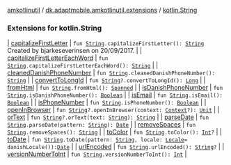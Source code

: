 [amkotlinutil](../../index.md) / [dk.adaptmobile.amkotlinutil.extensions](../index.md) / [kotlin.String](index.md)

### Extensions for kotlin.String

| [capitalizeFirstLetter](capitalize-first-letter.md) | `fun `[`String`](https://kotlinlang.org/api/latest/jvm/stdlib/kotlin/-string/index.html)`.capitalizeFirstLetter(): `[`String`](https://kotlinlang.org/api/latest/jvm/stdlib/kotlin/-string/index.html)<br>Created by bjarkeseverinsen on 20/09/2017. |
| [capitalizeFirstLetterEachWord](capitalize-first-letter-each-word.md) | `fun `[`String`](https://kotlinlang.org/api/latest/jvm/stdlib/kotlin/-string/index.html)`.capitalizeFirstLetterEachWord(): `[`String`](https://kotlinlang.org/api/latest/jvm/stdlib/kotlin/-string/index.html) |
| [cleanedDanishPhoneNumber](cleaned-danish-phone-number.md) | `fun `[`String`](https://kotlinlang.org/api/latest/jvm/stdlib/kotlin/-string/index.html)`.cleanedDanishPhoneNumber(): `[`String`](https://kotlinlang.org/api/latest/jvm/stdlib/kotlin/-string/index.html) |
| [convertToLongId](convert-to-long-id.md) | `fun `[`String`](https://kotlinlang.org/api/latest/jvm/stdlib/kotlin/-string/index.html)`?.convertToLongId(): `[`Long`](https://kotlinlang.org/api/latest/jvm/stdlib/kotlin/-long/index.html) |
| [fromHtml](from-html.md) | `fun `[`String`](https://kotlinlang.org/api/latest/jvm/stdlib/kotlin/-string/index.html)`.fromHtml(): `[`Spanned`](https://developer.android.com/reference/android/text/Spanned.html) |
| [isDanishPhoneNumber](is-danish-phone-number.md) | `fun `[`String`](https://kotlinlang.org/api/latest/jvm/stdlib/kotlin/-string/index.html)`.isDanishPhoneNumber(): `[`Boolean`](https://kotlinlang.org/api/latest/jvm/stdlib/kotlin/-boolean/index.html) |
| [isEmail](is-email.md) | `fun `[`String`](https://kotlinlang.org/api/latest/jvm/stdlib/kotlin/-string/index.html)`.isEmail(): `[`Boolean`](https://kotlinlang.org/api/latest/jvm/stdlib/kotlin/-boolean/index.html) |
| [isPhoneNumber](is-phone-number.md) | `fun `[`String`](https://kotlinlang.org/api/latest/jvm/stdlib/kotlin/-string/index.html)`.isPhoneNumber(): `[`Boolean`](https://kotlinlang.org/api/latest/jvm/stdlib/kotlin/-boolean/index.html) |
| [openInBrowser](open-in-browser.md) | `fun `[`String`](https://kotlinlang.org/api/latest/jvm/stdlib/kotlin/-string/index.html)`?.openInBrowser(context: `[`Context`](https://developer.android.com/reference/android/content/Context.html)`?): `[`Unit`](https://kotlinlang.org/api/latest/jvm/stdlib/kotlin/-unit/index.html) |
| [orText](or-text.md) | `fun `[`String`](https://kotlinlang.org/api/latest/jvm/stdlib/kotlin/-string/index.html)`?.orText(text: `[`String`](https://kotlinlang.org/api/latest/jvm/stdlib/kotlin/-string/index.html)`): `[`String`](https://kotlinlang.org/api/latest/jvm/stdlib/kotlin/-string/index.html) |
| [parseDate](parse-date.md) | `fun `[`String`](https://kotlinlang.org/api/latest/jvm/stdlib/kotlin/-string/index.html)`.parseDate(pattern: `[`String`](https://kotlinlang.org/api/latest/jvm/stdlib/kotlin/-string/index.html)`): `[`Date`](https://developer.android.com/reference/java/util/Date.html) |
| [removeSpaces](remove-spaces.md) | `fun `[`String`](https://kotlinlang.org/api/latest/jvm/stdlib/kotlin/-string/index.html)`.removeSpaces(): `[`String`](https://kotlinlang.org/api/latest/jvm/stdlib/kotlin/-string/index.html) |
| [toColor](to-color.md) | `fun `[`String`](https://kotlinlang.org/api/latest/jvm/stdlib/kotlin/-string/index.html)`.toColor(): `[`Int`](https://kotlinlang.org/api/latest/jvm/stdlib/kotlin/-int/index.html)`?` |
| [toDate](to-date.md) | `fun `[`String`](https://kotlinlang.org/api/latest/jvm/stdlib/kotlin/-string/index.html)`.toDate(pattern: `[`String`](https://kotlinlang.org/api/latest/jvm/stdlib/kotlin/-string/index.html)`, locale: `[`Locale`](https://developer.android.com/reference/java/util/Locale.html)` = danishLocale()): `[`Date`](https://developer.android.com/reference/java/util/Date.html) |
| [urlEncoded](url-encoded.md) | `fun `[`String`](https://kotlinlang.org/api/latest/jvm/stdlib/kotlin/-string/index.html)`.urlEncoded(): `[`String`](https://kotlinlang.org/api/latest/jvm/stdlib/kotlin/-string/index.html)`?` |
| [versionNumberToInt](version-number-to-int.md) | `fun `[`String`](https://kotlinlang.org/api/latest/jvm/stdlib/kotlin/-string/index.html)`.versionNumberToInt(): `[`Int`](https://kotlinlang.org/api/latest/jvm/stdlib/kotlin/-int/index.html) |

